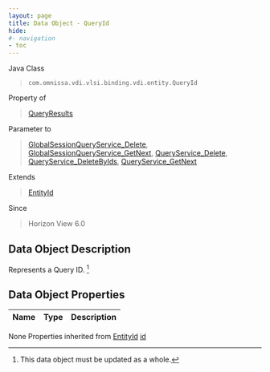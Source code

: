 ```yaml
---
layout: page
title: Data Object - QueryId
hide:
#- navigation
- toc
---
```








Java Class
> `com.omnissa.vdi.vlsi.binding.vdi.entity.QueryId`

Property of
> [QueryResults](vdi.query.QueryResults.md#field_detail)

Parameter to
> [GlobalSessionQueryService_Delete](vdi.users.GlobalSessionQueryService.md#delete), [GlobalSessionQueryService_GetNext](vdi.users.GlobalSessionQueryService.md#getNext), [QueryService_Delete](vdi.query.QueryService.md#delete), [QueryService_DeleteByIds](vdi.query.QueryService.md#deleteByIds), [QueryService_GetNext](vdi.query.QueryService.md#getNext)

Extends
> [EntityId](vdi.EntityId.md)

Since
> Horizon View 6.0


## Data Object Description

Represents a Query ID.
 [^167]



## Data Object Properties

 Name | Type | Description
:---|:---:|:---
None
Properties inherited from [EntityId](vdi.EntityId.md)
[id](vdi.EntityId.md#id)


 


[^167]: This data object must be updated as a whole.